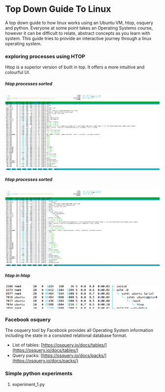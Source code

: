 # Top Down Guide To Linux

A top down guide to how linux works using an Ubuntu VM, htop, osquery and python.
Everyone at some point takes an Operating Systems course, however it can be difficult to relate,
abstract concepts as you learn with system. This guide tries to provide an interactive journey through
a linux operating system.

### exploring processes using HTOP

Htop is a superior version of built in top. It offers a more intuitive and colourful UI. 

##### htop processes sorted
![htop_sorted](images/htop_sorted.png)

##### htop processes sorted
![htop_tree](images/htop_tree.png)

##### htop in htop
![htop_in](images/htop_in_htop.png)

### Facebook osquery
The osquery tool by Facebook provides all Operating System information including the state in a 
consisted relational database format. 

* List of tables: [https://osquery.io/docs/tables/](https://osquery.io/docs/tables/)
* Query packs: [https://osquery.io/docs/packs/](https://osquery.io/docs/packs/)


### Simple python experiments
 
 1. experiment_1.py
 

